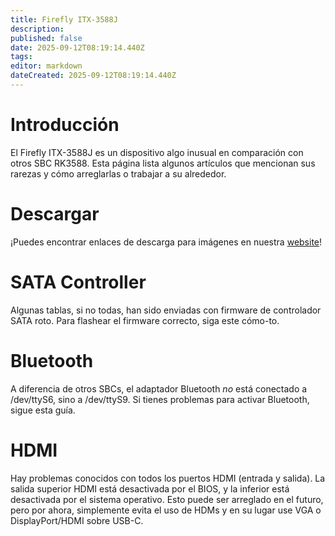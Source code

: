 ```yaml
---
title: Firefly ITX-3588J
description:
published: false
date: 2025-09-12T08:19:14.440Z
tags:
editor: markdown
dateCreated: 2025-09-12T08:19:14.440Z
---
```


# Introducción

El Firefly ITX-3588J es un dispositivo algo inusual en comparación con otros SBC RK3588. Esta página lista algunos artículos que mencionan sus rarezas y cómo arreglarlas o trabajar a su alrededor.

# Descargar

¡Puedes encontrar enlaces de descarga para imágenes en nuestra [website](https://bredos.org/download.html)!

# SATA Controller

Algunas tablas, si no todas, han sido enviadas con firmware de controlador SATA roto. Para flashear el firmware correcto, siga este cómo-to.

# Bluetooth

A diferencia de otros SBCs, el adaptador Bluetooth _no_ está conectado a /dev/ttyS6, sino a /dev/ttyS9. Si tienes problemas para activar Bluetooth, sigue esta guía.

# HDMI

Hay problemas conocidos con todos los puertos HDMI (entrada y salida). La salida superior HDMI está desactivada por el BIOS, y la inferior está desactivada por el sistema operativo. Esto puede ser arreglado en el futuro, pero por ahora, simplemente evita el uso de HDMs y en su lugar use VGA o DisplayPort/HDMI sobre USB-C.